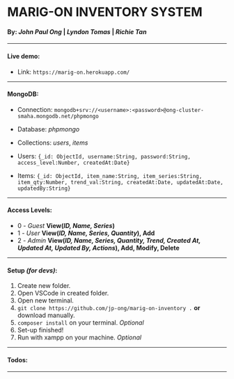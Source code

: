 # MARIG-ON INVENTORY SYSTEM

#### By: _John Paul Ong_ | _Lyndon Tomas_ | _Richie Tan_

---

#### Live demo:

- Link: `https://marig-on.herokuapp.com/`

---

#### MongoDB:

- Connection: `mongodb+srv://<username>:<password>@ong-cluster-smaha.mongodb.net/phpmongo`

- Database: _phpmongo_

- Collections: _users_, _items_

- Users: `{_id: ObjectId, username:String, password:String, access_level:Number, createdAt:Date}`

- Items: `{_id: ObjectId, item_name:String, item_series:String, item_qty:Number, trend_val:String, createdAt:Date, updatedAt:Date, updatedBy:String}`

---

#### Access Levels:

- 0 - _Guest_ **View(_ID, Name, Series_)**
- 1 - _User_ **View(_ID, Name, Series, Quantity_), Add**
- 2 - _Admin_ **View(_ID, Name, Series, Quantity, Trend, Created At, Updated At, Updated By, Actions_), Add, Modify, Delete**

---

#### Setup _(for devs)_:

1. Create new folder.
2. Open VSCode in created folder.
3. Open new terminal.
4. `git clone https://github.com/jp-ong/marig-on-inventory .` **or** download manually.
5. `composer install` on your terminal. _Optional_
6. Set-up finished!
7. Run with xampp on your machine. _Optional_

---

#### Todos:

---
